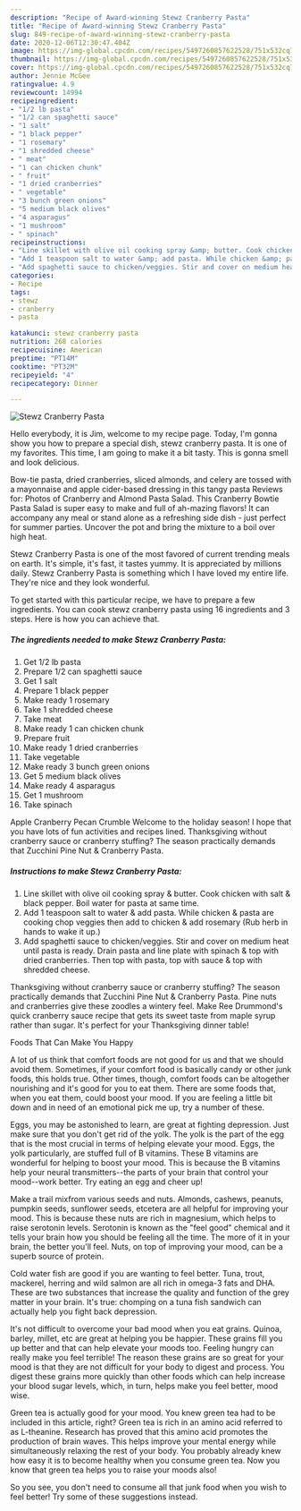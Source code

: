 ```yaml
---
description: "Recipe of Award-winning Stewz Cranberry Pasta"
title: "Recipe of Award-winning Stewz Cranberry Pasta"
slug: 849-recipe-of-award-winning-stewz-cranberry-pasta
date: 2020-12-06T12:30:47.404Z
image: https://img-global.cpcdn.com/recipes/5497260857622528/751x532cq70/stewz-cranberry-pasta-recipe-main-photo.jpg
thumbnail: https://img-global.cpcdn.com/recipes/5497260857622528/751x532cq70/stewz-cranberry-pasta-recipe-main-photo.jpg
cover: https://img-global.cpcdn.com/recipes/5497260857622528/751x532cq70/stewz-cranberry-pasta-recipe-main-photo.jpg
author: Jennie McGee
ratingvalue: 4.9
reviewcount: 14994
recipeingredient:
- "1/2 lb pasta"
- "1/2 can spaghetti sauce"
- "1 salt"
- "1 black pepper"
- "1 rosemary"
- "1 shredded cheese"
- " meat"
- "1 can chicken chunk"
- " fruit"
- "1 dried cranberries"
- " vegetable"
- "3 bunch green onions"
- "5 medium black olives"
- "4 asparagus"
- "1 mushroom"
- " spinach"
recipeinstructions:
- "Line skillet with olive oil cooking spray &amp; butter. Cook chicken with salt &amp; black pepper. Boil water for pasta at same time."
- "Add 1 teaspoon salt to water &amp; add pasta. While chicken &amp; pasta are cooking chop veggies then add to chicken &amp; add rosemary (Rub herb in hands to wake it up.)"
- "Add spaghetti sauce to chicken/veggies. Stir and cover on medium heat until pasta is ready. Drain pasta and line plate with spinach &amp; top with dried cranberries. Then top with pasta, top with sauce &amp; top with shredded cheese."
categories:
- Recipe
tags:
- stewz
- cranberry
- pasta

katakunci: stewz cranberry pasta 
nutrition: 268 calories
recipecuisine: American
preptime: "PT14M"
cooktime: "PT32M"
recipeyield: "4"
recipecategory: Dinner

---
```



![Stewz Cranberry Pasta](https://img-global.cpcdn.com/recipes/5497260857622528/751x532cq70/stewz-cranberry-pasta-recipe-main-photo.jpg)

Hello everybody, it is Jim, welcome to my recipe page. Today, I'm gonna show you how to prepare a special dish, stewz cranberry pasta. It is one of my favorites. This time, I am going to make it a bit tasty. This is gonna smell and look delicious.

Bow-tie pasta, dried cranberries, sliced almonds, and celery are tossed with a mayonnaise and apple cider-based dressing in this tangy pasta Reviews for: Photos of Cranberry and Almond Pasta Salad. This Cranberry Bowtie Pasta Salad is super easy to make and full of ah-mazing flavors! It can accompany any meal or stand alone as a refreshing side dish - just perfect for summer parties. Uncover the pot and bring the mixture to a boil over high heat.

Stewz Cranberry Pasta is one of the most favored of current trending meals on earth. It's simple, it's fast, it tastes yummy. It is appreciated by millions daily. Stewz Cranberry Pasta is something which I have loved my entire life. They're nice and they look wonderful.


To get started with this particular recipe, we have to prepare a few ingredients. You can cook stewz cranberry pasta using 16 ingredients and 3 steps. Here is how you can achieve that.

<!--inarticleads1-->

##### The ingredients needed to make Stewz Cranberry Pasta:

1. Get 1/2 lb pasta
1. Prepare 1/2 can spaghetti sauce
1. Get 1 salt
1. Prepare 1 black pepper
1. Make ready 1 rosemary
1. Take 1 shredded cheese
1. Take  meat
1. Make ready 1 can chicken chunk
1. Prepare  fruit
1. Make ready 1 dried cranberries
1. Take  vegetable
1. Make ready 3 bunch green onions
1. Get 5 medium black olives
1. Make ready 4 asparagus
1. Get 1 mushroom
1. Take  spinach


Apple Cranberry Pecan Crumble Welcome to the holiday season! I hope that you have lots of fun activities and recipes lined. Thanksgiving without cranberry sauce or cranberry stuffing? The season practically demands that Zucchini Pine Nut &amp; Cranberry Pasta. 

<!--inarticleads2-->

##### Instructions to make Stewz Cranberry Pasta:

1. Line skillet with olive oil cooking spray &amp; butter. Cook chicken with salt &amp; black pepper. Boil water for pasta at same time.
1. Add 1 teaspoon salt to water &amp; add pasta. While chicken &amp; pasta are cooking chop veggies then add to chicken &amp; add rosemary (Rub herb in hands to wake it up.)
1. Add spaghetti sauce to chicken/veggies. Stir and cover on medium heat until pasta is ready. Drain pasta and line plate with spinach &amp; top with dried cranberries. Then top with pasta, top with sauce &amp; top with shredded cheese.


Thanksgiving without cranberry sauce or cranberry stuffing? The season practically demands that Zucchini Pine Nut &amp; Cranberry Pasta. Pine nuts and cranberries give these zoodles a wintery feel. Make Ree Drummond&#39;s quick cranberry sauce recipe that gets its sweet taste from maple syrup rather than sugar. It&#39;s perfect for your Thanksgiving dinner table! 

Foods That Can Make You Happy


A lot of us think that comfort foods are not good for us and that we should avoid them. Sometimes, if your comfort food is basically candy or other junk foods, this holds true. Other times, though, comfort foods can be altogether nourishing and it's good for you to eat them. There are some foods that, when you eat them, could boost your mood. If you are feeling a little bit down and in need of an emotional pick me up, try a number of these.

Eggs, you may be astonished to learn, are great at fighting depression. Just make sure that you don't get rid of the yolk. The yolk is the part of the egg that is the most crucial in terms of helping elevate your mood. Eggs, the yolk particularly, are stuffed full of B vitamins. These B vitamins are wonderful for helping to boost your mood. This is because the B vitamins help your neural transmitters--the parts of your brain that control your mood--work better. Try eating an egg and cheer up!

Make a trail mixfrom various seeds and nuts. Almonds, cashews, peanuts, pumpkin seeds, sunflower seeds, etcetera are all helpful for improving your mood. This is because these nuts are rich in magnesium, which helps to raise serotonin levels. Serotonin is known as the "feel good" chemical and it tells your brain how you should be feeling all the time. The more of it in your brain, the better you'll feel. Nuts, on top of improving your mood, can be a superb source of protein.

Cold water fish are good if you are wanting to feel better. Tuna, trout, mackerel, herring and wild salmon are all rich in omega-3 fats and DHA. These are two substances that increase the quality and function of the grey matter in your brain. It's true: chomping on a tuna fish sandwich can actually help you fight back depression. 

It's not difficult to overcome your bad mood when you eat grains. Quinoa, barley, millet, etc are great at helping you be happier. These grains fill you up better and that can help elevate your moods too. Feeling hungry can really make you feel terrible! The reason these grains are so great for your mood is that they are not difficult for your body to digest and process. You digest these grains more quickly than other foods which can help increase your blood sugar levels, which, in turn, helps make you feel better, mood wise.

Green tea is actually good for your mood. You knew green tea had to be included in this article, right? Green tea is rich in an amino acid referred to as L-theanine. Research has proved that this amino acid promotes the production of brain waves. This helps improve your mental energy while simultaneously relaxing the rest of your body. You probably already knew how easy it is to become healthy when you consume green tea. Now you know that green tea helps you to raise your moods also!

So you see, you don't need to consume all that junk food when you wish to feel better! Try  some  of  these  suggestions  instead.

